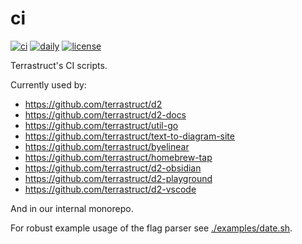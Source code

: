 # ci

[![ci](https://github.com/terrastruct/ci/actions/workflows/ci.yml/badge.svg)](https://github.com/terrastruct/ci/actions/workflows/ci.yml)
[![daily](https://github.com/terrastruct/ci/actions/workflows/daily.yml/badge.svg)](https://github.com/terrastruct/ci/actions/workflows/daily.yml)
[![license](https://img.shields.io/github/license/terrastruct/ci?color=9cf)](./LICENSE)

Terrastruct's CI scripts.

Currently used by:

- https://github.com/terrastruct/d2
- https://github.com/terrastruct/d2-docs
- https://github.com/terrastruct/util-go
- https://github.com/terrastruct/text-to-diagram-site
- https://github.com/terrastruct/byelinear
- https://github.com/terrastruct/homebrew-tap
- https://github.com/terrastruct/d2-obsidian
- https://github.com/terrastruct/d2-playground
- https://github.com/terrastruct/d2-vscode

And in our internal monorepo.

For robust example usage of the flag parser see [./examples/date.sh](./examples/date.sh).
